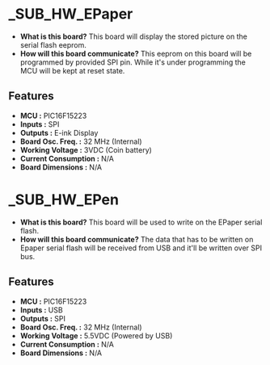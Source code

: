 # _SUB_HW_EPaper

- __What is this board?__ This board will display the stored picture on the serial flash eeprom.
- __How will this board communicate?__ This eeprom on this board will be programmed by provided SPI pin. While it's under programming the MCU will be kept at reset state.

## Features

- __MCU :__ PIC16F15223 
- __Inputs :__ SPI
- __Outputs :__ E-ink Display
- __Board Osc. Freq. :__ 32 MHz (Internal)
- __Working Voltage :__ 3VDC (Coin battery)
- __Current Consumption :__ N/A
- __Board Dimensions :__ N/A

# _SUB_HW_EPen

- __What is this board?__ This board will be used to write on the EPaper serial flash.
- __How will this board communicate?__ The data that has to be written on Epaper serial flash will be received from USB and it'll be written over SPI bus.

## Features

- __MCU :__ PIC16F15223 
- __Inputs :__ USB
- __Outputs :__ SPI
- __Board Osc. Freq. :__ 32 MHz (Internal)
- __Working Voltage :__ 5.5VDC (Powered by USB)
- __Current Consumption :__ N/A
- __Board Dimensions :__ N/A

